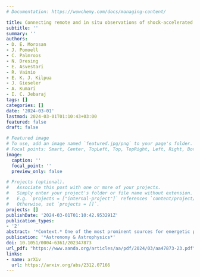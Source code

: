 ```yaml
---
# Documentation: https://wowchemy.com/docs/managing-content/

title: Connecting remote and in situ observations of shock-accelerated electrons associated with a coronal mass ejection
subtitle: ''
summary: ''
authors:
- D. E. Morosan
- J. Pomoell
- C. Palmroos
- N. Dresing
- E. Asvestari
- R. Vainio
- E. K. J. Kilpua
- J. Gieseler
- A. Kumari
- I. C. Jebaraj
tags: []
categories: []
date: '2024-03-01'
lastmod: 2024-03-01T01:10:43+03:00
featured: false
draft: false

# Featured image
# To use, add an image named `featured.jpg/png` to your page's folder.
# Focal points: Smart, Center, TopLeft, Top, TopRight, Left, Right, BottomLeft, Bottom, BottomRight.
image:
  caption: ''
  focal_point: ''
  preview_only: false

# Projects (optional).
#   Associate this post with one or more of your projects.
#   Simply enter your project's folder or file name without extension.
#   E.g. `projects = ["internal-project"]` references `content/project/deep-learning/index.md`.
#   Otherwise, set `projects = []`.
projects: []
publishDate: '2024-03-01T01:10:42.953291Z'
publication_types:
- '2'
abstract: '*Context.* One of the most prominent sources for energetic particles in our Solar System are huge eruptions of magnetised plasma from the Sun, known as coronal mass ejections (CMEs), which usually drive shocks that accelerate charged particles up to relativistic energies. In particular, energetic electron beams can generate radio bursts through the plasma emission mechanism, for example, type II and accompanying herringbone bursts. *Aims.* In this work, we investigate the acceleration location, escape, and propagation directions of various electron beams in the solar corona and compare them to the arrival of electrons at spacecraft. *Methods.* To track energetic electron beams, we used a synthesis of remote and direct observations combined with coronal modeling. Remote observations include ground-based radio observations from the Nançay Radioheliograph (NRH) combined with space-based extreme-ultraviolet and white-light observations from Solar Dynamics Observatory (SDO), Solar Terrestrial Relations Observatory (STEREO), and Solar Orbiter (SolO). We also used direct observations of energetic electrons from the STEREO and Wind spacecraft. These observations were then combined with a three-dimensional (3D) representation of the electron acceleration locations, including the results of magneto-hydrodynamic models of the solar corona. This representation was subsequently used to investigate the origin of electrons observed remotely at the Sun and their link to in situ electrons. *Results.* We observed a type II radio burst followed by herringbone bursts that show single-frequency movement through time in NRH images. The movement of the type II burst and herringbone radio sources seems to be influenced by regions in the corona where the CME is more capable of driving a shock. We found two clear distinct regions where electrons are accelerated in the low corona and we found spectral differences between the radio emission generated in these regions. We also found similar inferred injection times of near-relativistic electrons at spacecraft to the emission time of the type II and herringbone bursts. However, only the herringbone bursts propagate in a direction where the shock encounters open magnetic field lines that are likely to be magnetically connected to the same spacecraft. *Conclusions.* Our results indicate that if the in situ electrons are indeed shock-accelerated, the most likely origin of the in situ electrons arriving first is located near the acceleration site of herringbone electrons. This is the only region during the early evolution of the shock where there is clear evidence of electron acceleration and an intersection of the shock with open field lines, which can be directly connected to the observing spacecraft.'
publication: '*Astronomy & Astrophysics*'
doi: 10.1051/0004-6361/202347873
url_pdf: "https://www.aanda.org/articles/aa/pdf/2024/03/aa47873-23.pdf"
links:
- name: arXiv
  url: https://arxiv.org/abs/2312.07166
---
```


